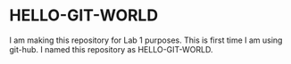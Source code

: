 # HELLO-GIT-WORLD
I am making this repository for Lab 1 purposes. This is first time I am using git-hub. I named this repository as HELLO-GIT-WORLD.

